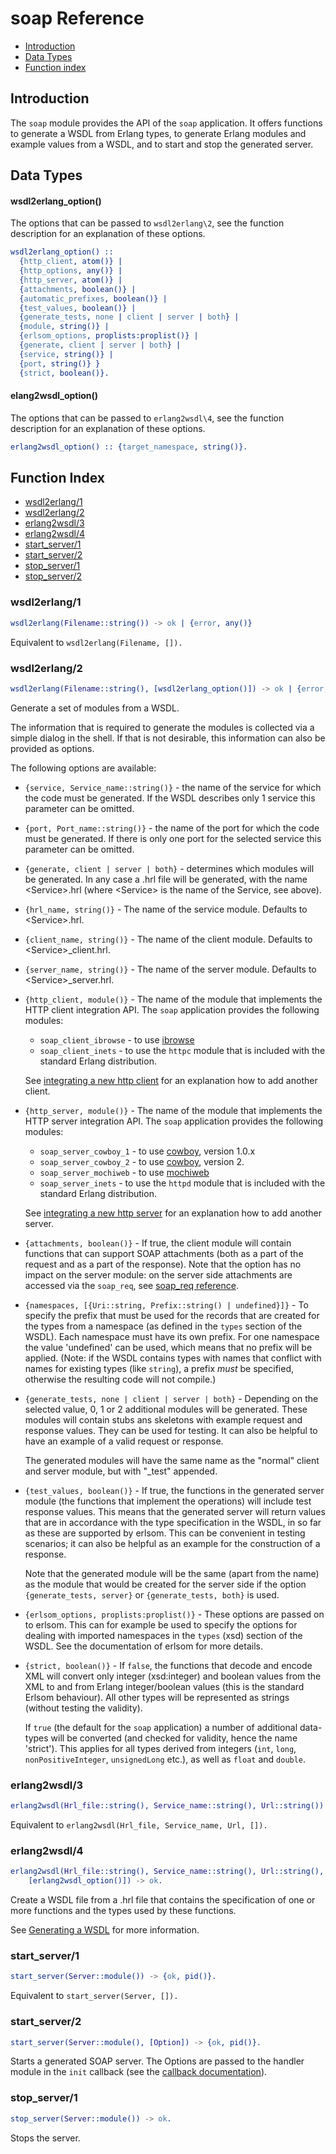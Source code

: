 # soap Reference #

- [Introduction](#introduction)
- [Data Types](#data-types)
- [Function index](#function-index)

## Introduction ##
The `soap` module provides the API of the `soap` application. It offers
functions to generate a WSDL from Erlang types, to generate Erlang modules
and example values from a WSDL, and to start and stop the generated server.

## Data Types

#### wsdl2erlang_option()
The options that can be passed to `wsdl2erlang\2`, see the function
description for an explanation of these options.

```erlang
wsdl2erlang_option() :: 
  {http_client, atom()} | 
  {http_options, any()} |
  {http_server, atom()} |
  {attachments, boolean()} |
  {automatic_prefixes, boolean()} |
  {test_values, boolean()} |
  {generate_tests, none | client | server | both} |
  {module, string()} |
  {erlsom_options, proplists:proplist()} |
  {generate, client | server | both} |
  {service, string()} |
  {port, string()} }
  {strict, boolean()}.
```
#### elang2wsdl_option()
The options that can be passed to `erlang2wsdl\4`, see the function
description for an explanation of these options.

```erlang
erlang2wsdl_option() :: {target_namespace, string()}.
```

## Function Index
- [wsdl2erlang/1](#wsdl2erlang1)
- [wsdl2erlang/2](#wsdl2erlang2)
- [erlang2wsdl/3](#erlang2wsdl3)
- [erlang2wsdl/4](#erlang2wsdl4)
- [start_server/1](#start_server1)
- [start_server/2](#start_server2)
- [stop_server/1](#stop_server1)
- [stop_server/2](#stop_server2)

### wsdl2erlang/1 ###

```erlang
wsdl2erlang(Filename::string()) -> ok | {error, any()}
```

Equivalent to `wsdl2erlang(Filename, []).`

### wsdl2erlang/2 ###

```erlang
wsdl2erlang(Filename::string(), [wsdl2erlang_option()]) -> ok | {error, any()}
```

Generate a set of modules from a WSDL.

The information that is required to generate the modules is
collected via a simple dialog in the shell. If that is not desirable, this
information can also be provided as options.

The following options are available:

- `{service, Service_name::string()}` - the name of the service for which
  the code must be generated. If the WSDL describes only 1 service this
  parameter can be omitted.

- `{port, Port_name::string()}` - the name of the port for which
  the code must be generated. If there is only one port for the selected
  service this parameter can be omitted.

- `{generate, client | server | both}` - determines which modules will be
  generated. In any case a .hrl file will be generated, with the name
  \<Service\>.hrl (where \<Service\> is the name of the Service, see above).

- `{hrl_name, string()}` - The name of the service module. Defaults to
  \<Service\>.hrl.

- `{client_name, string()}` - The name of the client module. Defaults to
  \<Service\>\_client.hrl.

- `{server_name, string()}` - The name of the server module. Defaults to
  \<Service\>\_server.hrl.

- `{http_client, module()}` - The name of the module that implements the
  HTTP client integration API. The `soap` application provides the following
  modules:
  - `soap_client_ibrowse` - to use [ibrowse](https://github.com/cmullaparthi/ibrowse)
  - `soap_client_inets` - to use the `httpc` module that is included with
    the standard Erlang distribution.

  See [integrating a new http client](#integrating_a_client) for an
  explanation how to add another client.

- `{http_server, module()}` - The name of the module that implements the
  HTTP server integration API. The `soap` application provides the following
  modules:
  - `soap_server_cowboy_1` - to use
    [cowboy](https://github.com/ninenines/cowboy), version 1.0.x
  - `soap_server_cowboy_2` - to use
    [cowboy](https://github.com/ninenines/cowboy), version 2.
  - `soap_server_mochiweb` - to use
    [mochiweb](https://github.com/mochi/mochiweb)
  - `soap_server_inets` - to use the `httpd` module that is included with
    the standard Erlang distribution.

  See [integrating a new http server](#integrating_a_server) for an
  explanation how to add another server.

- `{attachments, boolean()}` - If true, the client module will contain
  functions that can support SOAP attachments (both as a part of the request
  and as a part of the response). Note that the option has no impact on the
  server module: on the server side attachments are accessed via the
  `soap_req`, see [soap_req reference](soap_req.md). 

- `{namespaces, [{Uri::string, Prefix::string() | undefined}]}` - To specify the prefix
  that must be used for the records that are created for the types from a
  namespace (as defined in the `types` section of the WSDL).
  Each namespace must have its own prefix. For one namespace the value
  'undefined' can be used, which means that no prefix will be applied.
  (Note: if the WSDL contains types with names that conflict with names for
  existing types (like `string`), a prefix _must_ be specified, otherwise
  the resulting code will not compile.)

- `{generate_tests, none | client | server | both}` - Depending on the 
  selected value, 0, 1 or 2 additional modules will be
  generated.  These modules will contain stubs ans skeletons with example
  request and response values. They can be used for testing. It can also
  be helpful to have an example of a valid request or response.

  The generated modules will have the same name as the "normal" client and
  server module, but with "\_test" appended.

- `{test_values, boolean()}` - If true, the functions in the
  generated server module (the functions that implement the operations)
  will include test response values. This means that the
  generated server will return values that are in accordance with the type specification in the
  WSDL, in so far as these are supported by erlsom. This can be convenient
  in testing scenarios; it can also be helpful as an example for the
  construction of a response.

  Note that the generated module will be the same (apart from the name) as
  the module that would be created for the server side if the option
  `{generate_tests, server}`  or `{generate_tests, both}` is used.

- `{erlsom_options, proplists:proplist()}` - These options are passed on to
  erlsom. This can for example be used to specify the options for dealing
  with imported namespaces in the `types` (xsd) section of the WSDL. See
  the documentation of erlsom for more details.

- `{strict, boolean()}` - If `false`, the functions that decode and encode XML
  will convert only integer (xsd:integer) and boolean values from the XML
  to and from Erlang integer/boolean values (this is the standard Erlsom behaviour). All
  other types will be represented as strings (without testing the
  validity). 
  
  If `true` (the default for the `soap` application) a number of
  additional data-types will be converted (and checked for validity, hence
  the name 'strict'). This applies for all types derived from integers
  (`int`, `long`, `nonPositiveInteger`, `unsignedLong` etc.), as well as
  `float` and `double`.


### erlang2wsdl/3 ###


```erlang
erlang2wsdl(Hrl_file::string(), Service_name::string(), Url::string()) -> ok.
```

Equivalent to `erlang2wsdl(Hrl_file, Service_name, Url, []).`

### erlang2wsdl/4 ###

```erlang
erlang2wsdl(Hrl_file::string(), Service_name::string(), Url::string(), 
    [erlang2wsdl_option()]) -> ok.
```
Create a WSDL file from a .hrl file that contains the specification of one
or more functions and the types used by these functions.

See [Generating a WSDL](generating_a_wsdl.md) for more information.

### start_server/1 ###

```erlang
start_server(Server::module()) -> {ok, pid()}.
```

Equivalent to `start_server(Server, []).`

### start_server/2 ###

```erlang
start_server(Server::module(), [Option]) -> {ok, pid()}.
```

Starts a generated SOAP server. The Options are passed to the handler
module in the `init` callback (see the [callback
documentation](soap_server_callbacks.md)).

### stop_server/1 ###

```erlang
stop_server(Server::module()) -> ok.
```

Stops the server.
